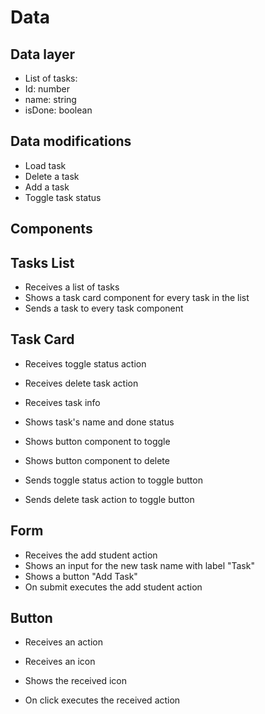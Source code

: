 # Data

## Data layer

- List of tasks:
- Id: number
- name: string
- isDone: boolean

## Data modifications

- Load task
- Delete a task
- Add a task
- Toggle task status

## Components

## Tasks List

- Receives a list of tasks
- Shows a task card component for every task in the list
- Sends a task to every task component

## Task Card

- Receives toggle status action
- Receives delete task action
- Receives task info

- Shows task's name and done status
- Shows button component to toggle
- Shows button component to delete

- Sends toggle status action to toggle button
- Sends delete task action to toggle button

## Form

- Receives the add student action
- Shows an input for the new task name with label "Task"
- Shows a button "Add Task"
- On submit executes the add student action

## Button

- Receives an action
- Receives an icon

- Shows the received icon
- On click executes the received action
